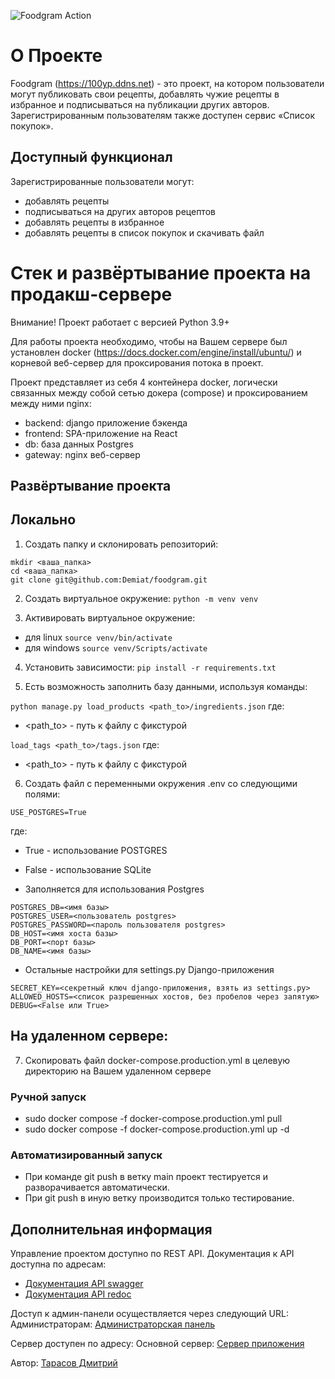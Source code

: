 ![Foodgram Action](https://github.com/Demiat/foodgram/actions/workflows/main.yml/badge.svg?event=push)

# О Проекте

Foodgram (https://100yp.ddns.net) - это проект, на котором пользователи могут публиковать свои рецепты, добавлять чужие рецепты в избранное и подписываться на публикации других авторов. Зарегистрированным пользователям также доступен сервис «Список покупок». 

## Доступный функционал

Зарегистрированные пользователи могут:
- добавлять рецепты
- подписываться на других авторов рецептов
- добавлять рецепты в избранное
- добавлять рецепты в список покупок и скачивать файл


# Стек и развёртывание проекта на продакш-сервере

Внимание! Проект работает с версией Python 3.9+

Для работы проекта необходимо, чтобы на Вашем сервере был установлен
docker (https://docs.docker.com/engine/install/ubuntu/)
и корневой веб-сервер для проксирования потока в проект.

Проект представляет из себя 4 контейнера docker, логически
связанных между собой сетью докера (compose) и проксированием между ними nginx:
- backend: django приложение бэкенда
- frontend: SPA-приложение на React
- db: база данных Postgres
- gateway: nginx веб-сервер


## Развёртывание проекта

## Локально

1) Создать папку и склонировать репозиторий:
```
mkdir <ваша_папка>
cd <ваша_папка>
git clone git@github.com:Demiat/foodgram.git
```

2) Создать виртуальное окружение: 
```python -m venv venv```

3) Активировать виртуальное окружение:
- для linux ```source venv/bin/activate```
- для windows ```source venv/Scripts/activate```

4) Установить зависимости: ```pip install -r requirements.txt```

5) Есть возможность заполнить базу данными, используя команды:

```python manage.py load_products <path_to>/ingredients.json```
где: 
- <path_to> - путь к файлу с фикстурой

```load_tags <path_to>/tags.json```
где: 
- <path_to> - путь к файлу с фикстурой

6) Создать файл с переменными окружения .env со следующими полями:
```
USE_POSTGRES=True
```
где: 
- True - использование POSTGRES
- False - использование SQLite

- Заполняется для использования Postgres
```
POSTGRES_DB=<имя базы>
POSTGRES_USER=<пользователь postgres>
POSTGRES_PASSWORD=<пароль пользователя postgres>
DB_HOST=<имя хоста базы>
DB_PORT=<порт базы>
DB_NAME=<имя базы>
```
- Остальные настройки для settings.py Django-приложения
```
SECRET_KEY=<секретный ключ django-приложения, взять из settings.py>
ALLOWED_HOSTS=<список разрешенных хостов, без пробелов через запятую>
DEBUG=<False или True> 
```

## На удаленном сервере:

7) Скопировать файл docker-compose.production.yml
в целевую директорию на Вашем удаленном сервере

### Ручной запуск

- sudo docker compose -f docker-compose.production.yml pull
- sudo docker compose -f docker-compose.production.yml up -d

### Автоматизированный запуск

- При команде git push в ветку main проект тестируется 
и разворачивается автоматически.
- При git push в иную ветку производится только тестирование.

## Дополнительная информация

Управление проектом доступно по REST API.
Документация к API доступна по адресам:
- [Документация API swagger](https://100yp.ddns.net/swagger/)
- [Документация API redoc](https://100yp.ddns.net/redoc/)

Доступ к админ-панели осуществляется через следующий URL:
Администраторам: [Администраторская панель](https://100yp.ddns.net/admin/)

Сервер доступен по адресу:
Основной сервер: [Сервер приложения](https://100yp.ddns.net/)


Автор: [Тарасов Дмитрий](https://github.com/Demiat)